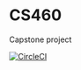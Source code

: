# CS460
Capstone project

[![CircleCI](https://circleci.com/gh/jeremii/CS460.svg?style=svg)](https://circleci.com/gh/jeremii/CS460)
